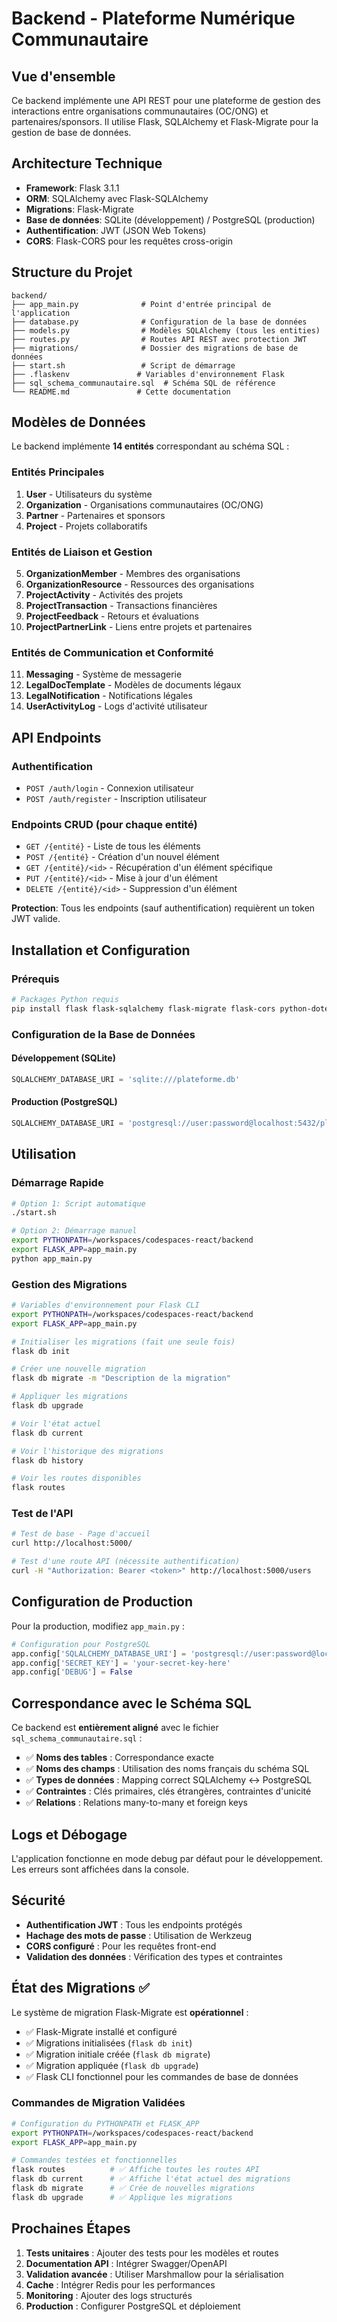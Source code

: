 # Backend - Plateforme Numérique Communautaire

## Vue d'ensemble

Ce backend implémente une API REST pour une plateforme de gestion des interactions entre organisations communautaires (OC/ONG) et partenaires/sponsors. Il utilise Flask, SQLAlchemy et Flask-Migrate pour la gestion de base de données.

## Architecture Technique

- **Framework**: Flask 3.1.1
- **ORM**: SQLAlchemy avec Flask-SQLAlchemy
- **Migrations**: Flask-Migrate
- **Base de données**: SQLite (développement) / PostgreSQL (production)
- **Authentification**: JWT (JSON Web Tokens)
- **CORS**: Flask-CORS pour les requêtes cross-origin

## Structure du Projet

```
backend/
├── app_main.py              # Point d'entrée principal de l'application
├── database.py              # Configuration de la base de données
├── models.py                # Modèles SQLAlchemy (tous les entities)
├── routes.py                # Routes API REST avec protection JWT
├── migrations/              # Dossier des migrations de base de données
├── start.sh                 # Script de démarrage
├── .flaskenv               # Variables d'environnement Flask
├── sql_schema_communautaire.sql  # Schéma SQL de référence
└── README.md               # Cette documentation
```

## Modèles de Données

Le backend implémente **14 entités** correspondant au schéma SQL :

### Entités Principales
1. **User** - Utilisateurs du système
2. **Organization** - Organisations communautaires (OC/ONG)
3. **Partner** - Partenaires et sponsors
4. **Project** - Projets collaboratifs

### Entités de Liaison et Gestion
5. **OrganizationMember** - Membres des organisations
6. **OrganizationResource** - Ressources des organisations
7. **ProjectActivity** - Activités des projets
8. **ProjectTransaction** - Transactions financières
9. **ProjectFeedback** - Retours et évaluations
10. **ProjectPartnerLink** - Liens entre projets et partenaires

### Entités de Communication et Conformité
11. **Messaging** - Système de messagerie
12. **LegalDocTemplate** - Modèles de documents légaux
13. **LegalNotification** - Notifications légales
14. **UserActivityLog** - Logs d'activité utilisateur

## API Endpoints

### Authentification
- `POST /auth/login` - Connexion utilisateur
- `POST /auth/register` - Inscription utilisateur

### Endpoints CRUD (pour chaque entité)
- `GET /{entité}` - Liste de tous les éléments
- `POST /{entité}` - Création d'un nouvel élément
- `GET /{entité}/<id>` - Récupération d'un élément spécifique
- `PUT /{entité}/<id>` - Mise à jour d'un élément
- `DELETE /{entité}/<id>` - Suppression d'un élément

**Protection**: Tous les endpoints (sauf authentification) requièrent un token JWT valide.

## Installation et Configuration

### Prérequis
```bash
# Packages Python requis
pip install flask flask-sqlalchemy flask-migrate flask-cors python-dotenv PyJWT werkzeug psycopg2-binary
```

### Configuration de la Base de Données

#### Développement (SQLite)
```python
SQLALCHEMY_DATABASE_URI = 'sqlite:///plateforme.db'
```

#### Production (PostgreSQL)
```python
SQLALCHEMY_DATABASE_URI = 'postgresql://user:password@localhost:5432/plateforme_db'
```

## Utilisation

### Démarrage Rapide
```bash
# Option 1: Script automatique
./start.sh

# Option 2: Démarrage manuel
export PYTHONPATH=/workspaces/codespaces-react/backend
export FLASK_APP=app_main.py
python app_main.py
```

### Gestion des Migrations

```bash
# Variables d'environnement pour Flask CLI
export PYTHONPATH=/workspaces/codespaces-react/backend
export FLASK_APP=app_main.py

# Initialiser les migrations (fait une seule fois)
flask db init

# Créer une nouvelle migration
flask db migrate -m "Description de la migration"

# Appliquer les migrations
flask db upgrade

# Voir l'état actuel
flask db current

# Voir l'historique des migrations
flask db history

# Voir les routes disponibles
flask routes
```

### Test de l'API

```bash
# Test de base - Page d'accueil
curl http://localhost:5000/

# Test d'une route API (nécessite authentification)
curl -H "Authorization: Bearer <token>" http://localhost:5000/users
```

## Configuration de Production

Pour la production, modifiez `app_main.py` :

```python
# Configuration pour PostgreSQL
app.config['SQLALCHEMY_DATABASE_URI'] = 'postgresql://user:password@localhost:5432/plateforme_db'
app.config['SECRET_KEY'] = 'your-secret-key-here'
app.config['DEBUG'] = False
```

## Correspondance avec le Schéma SQL

Ce backend est **entièrement aligné** avec le fichier `sql_schema_communautaire.sql` :

- ✅ **Noms des tables** : Correspondance exacte
- ✅ **Noms des champs** : Utilisation des noms français du schéma SQL
- ✅ **Types de données** : Mapping correct SQLAlchemy ↔ PostgreSQL
- ✅ **Contraintes** : Clés primaires, clés étrangères, contraintes d'unicité
- ✅ **Relations** : Relations many-to-many et foreign keys

## Logs et Débogage

L'application fonctionne en mode debug par défaut pour le développement. Les erreurs sont affichées dans la console.

## Sécurité

- **Authentification JWT** : Tous les endpoints protégés
- **Hachage des mots de passe** : Utilisation de Werkzeug
- **CORS configuré** : Pour les requêtes front-end
- **Validation des données** : Vérification des types et contraintes

## État des Migrations ✅

Le système de migration Flask-Migrate est **opérationnel** :

- ✅ Flask-Migrate installé et configuré
- ✅ Migrations initialisées (`flask db init`)
- ✅ Migration initiale créée (`flask db migrate`)
- ✅ Migration appliquée (`flask db upgrade`)
- ✅ Flask CLI fonctionnel pour les commandes de base de données

### Commandes de Migration Validées

```bash
# Configuration du PYTHONPATH et FLASK_APP
export PYTHONPATH=/workspaces/codespaces-react/backend
export FLASK_APP=app_main.py

# Commandes testées et fonctionnelles
flask routes          # ✅ Affiche toutes les routes API
flask db current      # ✅ Affiche l'état actuel des migrations
flask db migrate      # ✅ Crée de nouvelles migrations
flask db upgrade      # ✅ Applique les migrations
```

## Prochaines Étapes

1. **Tests unitaires** : Ajouter des tests pour les modèles et routes
2. **Documentation API** : Intégrer Swagger/OpenAPI
3. **Validation avancée** : Utiliser Marshmallow pour la sérialisation
4. **Cache** : Intégrer Redis pour les performances
5. **Monitoring** : Ajouter des logs structurés
6. **Production** : Configurer PostgreSQL et déploiement

